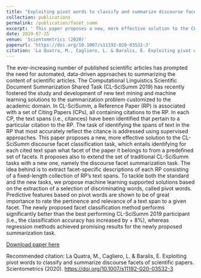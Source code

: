```yaml
---
title: "Exploiting pivot words to classify and summarize discourse facets of scientific papers"
collection: publications
permalink: /publication/facet_summ
excerpt: ' This paper proposes a new, more effective solution to the CL-SciSumm discourse facet classification task, which entails identifying for each cited text span what facet of the paper it belongs to from a predefined set of facets.'
date: 2019-07-25
venue: 'Scientometrics (2020)'
paperurl: 'https://doi.org/10.1007/s11192-020-03532-3'
citation: 'La Quatra, M., Cagliero, L. & Baralis, E. Exploiting pivot words to classify and summarize discourse facets of scientific papers. Scientometrics (2020). https://doi.org/10.1007/s11192-020-03532-3'
---
```

The ever-increasing number of published scientific articles has prompted the need for automated, data-driven approaches to summarizing the content of scientific articles. The Computational Linguistics Scientific Document Summarization Shared Task (CL-SciSumm 2019) has recently fostered the study and development of new text mining and machine learning solutions to the summarization problem customized to the academic domain. In CL-SciSumm, a Reference Paper (RP) is associated with a set of Citing Papers (CPs), all containing citations to the RP. In each CP, the text spans (i.e., citances) have been identified that pertain to a particular citation to the RP. The task of identifying the spans of text in the RP that most accurately reflect the citance is addressed using supervised approaches. This paper proposes a new, more effective solution to the CL-SciSumm discourse facet classification task, which entails identifying for each cited text span what facet of the paper it belongs to from a predefined set of facets. It proposes also to extend the set of traditional CL-SciSumm tasks with a new one, namely the discourse facet summarization task. The idea behind is to extract facet-specific descriptions of each RP consisting of a fixed-length collection of RP’s text spans. To tackle both the standard and the new tasks, we propose machine learning supported solutions based on the extraction of a selection of discriminating words, called pivot words. Predictive features based on pivot words are shown to be of great importance to rate the pertinence and relevance of a text span to a given facet. The newly proposed facet classification method performs significantly better than the best performing CL-SciSumm 2019 participant (i.e., the classification accuracy has increased by + 8%), whereas regression methods achieved promising results for the newly proposed summarization task.

[Download paper here]('https://doi.org/10.1007/s11192-020-03532-3')

Recommended citation: La Quatra, M., Cagliero, L. & Baralis, E. Exploiting pivot words to classify and summarize discourse facets of scientific papers. Scientometrics (2020). https://doi.org/10.1007/s11192-020-03532-3
